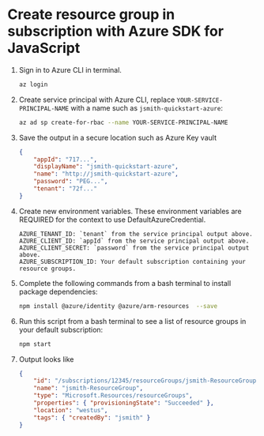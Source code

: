 # Create resource group in subscription with Azure SDK for JavaScript

1. Sign in to Azure CLI in terminal. 

    ```bash
    az login     
    ```


1. Create service principal with Azure CLI, replace `YOUR-SERVICE-PRINCIPAL-NAME` with a name 
    such as `jsmith-quickstart-azure`: 

    ```bash
    az ad sp create-for-rbac --name YOUR-SERVICE-PRINCIPAL-NAME   
    ```

1. Save the output in a secure location such as Azure Key vault

    ```json
    {
        "appId": "717...",
        "displayName": "jsmith-quickstart-azure",
        "name": "http://jsmith-quickstart-azure",
        "password": "PEG...",
        "tenant": "72f..."
    }
    ```

1. Create new environment variables. These environment variables are REQUIRED for the context to use DefaultAzureCredential.

    ```
    AZURE_TENANT_ID: `tenant` from the service principal output above.
    AZURE_CLIENT_ID: `appId` from the service principal output above.
    AZURE_CLIENT_SECRET: `password` from the service principal output above.
    AZURE_SUBSCRIPTION_ID: Your default subscription containing your resource groups.
    ```                             

1. Complete the following commands from a bash terminal to install package dependencies:

    ```bash
    npm install @azure/identity @azure/arm-resources  --save
    ```

1. Run this script from a bash terminal to see a list of resource groups in your default subscription:

    ```bash
    npm start
    ```

1. Output looks like

    ```JSON
    {
        "id": "/subscriptions/12345/resourceGroups/jsmith-ResourceGroup",
        "name": "jsmith-ResourceGroup",
        "type": "Microsoft.Resources/resourceGroups",
        "properties": { "provisioningState": "Succeeded" },
        "location": "westus",
        "tags": { "createdBy": "jsmith" }
    } 
    ```
